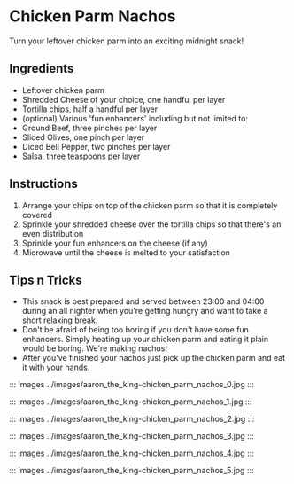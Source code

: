 # Chicken Parm Nachos

Turn your leftover chicken parm into an exciting midnight snack!

## Ingredients

- Leftover chicken parm
- Shredded Cheese of your choice, one handful per layer
- Tortilla chips, half a handful per layer
- (optional) Various 'fun enhancers' including but not limited to:
- Ground Beef, three pinches per layer
- Sliced Olives, one pinch per layer
- Diced Bell Pepper, two pinches per layer
- Salsa, three teaspoons per layer

## Instructions

1. Arrange your chips on top of the chicken parm so that it is
 completely covered
2. Sprinkle your shredded cheese over the tortilla chips so that
 there's an even distribution
3. Sprinkle your fun enhancers on the cheese (if any)
4. Microwave until the cheese is melted to your satisfaction

## Tips n Tricks

- This snack is best prepared and served between 23:00 and 04:00
 during an all nighter when you're getting hungry and want to take a
 short relaxing break.
- Don't be afraid of being too boring if you don't have some fun
 enhancers. Simply heating up your chicken parm and eating it plain
 would be boring. We're making nachos!
- After you've finished your nachos just pick up the chicken parm and
 eat it with your hands.

::: images
../images/aaron_the_king-chicken_parm_nachos_0.jpg
:::

::: images
../images/aaron_the_king-chicken_parm_nachos_1.jpg
:::

::: images
../images/aaron_the_king-chicken_parm_nachos_2.jpg
:::

::: images
../images/aaron_the_king-chicken_parm_nachos_3.jpg
:::

::: images
../images/aaron_the_king-chicken_parm_nachos_4.jpg
:::

::: images
../images/aaron_the_king-chicken_parm_nachos_5.jpg
:::
